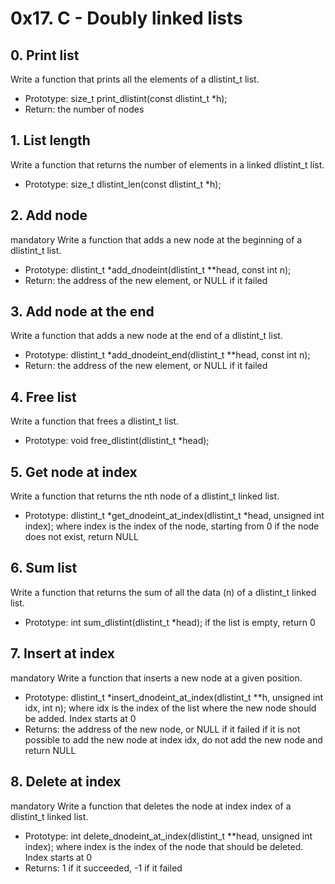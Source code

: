 # 0x17. C - Doubly linked lists
## 0. Print list
Write a function that prints all the elements of a dlistint_t list.

- Prototype: size_t print_dlistint(const dlistint_t *h);
- Return: the number of nodes

## 1. List length
Write a function that returns the number of elements in a linked dlistint_t list.

- Prototype: size_t dlistint_len(const dlistint_t *h);

## 2. Add node
mandatory
Write a function that adds a new node at the beginning of a dlistint_t list.

- Prototype: dlistint_t *add_dnodeint(dlistint_t **head, const int n);
- Return: the address of the new element, or NULL if it failed


## 3. Add node at the end
Write a function that adds a new node at the end of a dlistint_t list.

- Prototype: dlistint_t *add_dnodeint_end(dlistint_t **head, const int n);
- Return: the address of the new element, or NULL if it failed

## 4. Free list
Write a function that frees a dlistint_t list.

- Prototype: void free_dlistint(dlistint_t *head);

## 5. Get node at index
Write a function that returns the nth node of a dlistint_t linked list.

- Prototype: dlistint_t *get_dnodeint_at_index(dlistint_t *head, unsigned int index);
where index is the index of the node, starting from 0
if the node does not exist, return NULL

## 6. Sum list
Write a function that returns the sum of all the data (n) of a dlistint_t linked list.

- Prototype: int sum_dlistint(dlistint_t *head);
if the list is empty, return 0


## 7. Insert at index
mandatory
Write a function that inserts a new node at a given position.

- Prototype: dlistint_t *insert_dnodeint_at_index(dlistint_t **h, unsigned int idx, int n);
where idx is the index of the list where the new node should be added. Index starts at 0
- Returns: the address of the new node, or NULL if it failed
if it is not possible to add the new node at index idx, do not add the new node and return NULL

## 8. Delete at index
mandatory
Write a function that deletes the node at index index of a dlistint_t linked list.

- Prototype: int delete_dnodeint_at_index(dlistint_t **head, unsigned int index);
where index is the index of the node that should be deleted. Index starts at 0
- Returns: 1 if it succeeded, -1 if it failed

